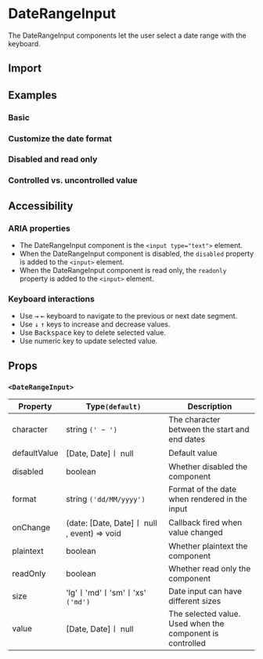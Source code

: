 # DateRangeInput

The DateRangeInput components let the user select a date range with the keyboard.

## Import

<!--{include:<import-guide>}-->

## Examples

### Basic

<!--{include:`basic.md`}-->

### Customize the date format

<!--{include:`format.md`}-->

### Disabled and read only

<!--{include:`disabled.md`}-->

### Controlled vs. uncontrolled value

<!--{include:`controlled.md`}-->

## Accessibility

### ARIA properties

- The DateRangeInput component is the `<input type="text">` element.
- When the DateRangeInput component is disabled, the `disabled` property is added to the `<input>` element.
- When the DateRangeInput component is read only, the `readonly` property is added to the `<input>` element.

### Keyboard interactions

- Use <kbd>→</kbd> <kbd>←</kbd> keyboard to navigate to the previous or next date segment.
- Use <kbd>↓</kbd> <kbd>↑</kbd> keys to increase and decrease values.
- Use <kbd>Backspace</kbd> key to delete selected value.
- Use numeric key to update selected value.

## Props

### `<DateRangeInput>`

<!-- prettier-sort-markdown-table -->

| Property     | Type`(default)`                             | Description                                               |
| ------------ | ------------------------------------------- | --------------------------------------------------------- |
| character    | string `(' ~ ')`                            | The character between the start and end dates             |
| defaultValue | [Date, Date]〡 null                         | Default value                                             |
| disabled     | boolean                                     | Whether disabled the component                            |
| format       | string `('dd/MM/yyyy')`                     | Format of the date when rendered in the input             |
| onChange     | (date: [Date, Date]〡 null , event) => void | Callback fired when value changed                         |
| plaintext    | boolean                                     | Whether plaintext the component                           |
| readOnly     | boolean                                     | Whether read only the component                           |
| size         | 'lg'〡'md'〡'sm'〡'xs' `('md')`             | Date input can have different sizes                       |
| value        | [Date, Date]〡 null                         | The selected value. Used when the component is controlled |
